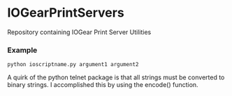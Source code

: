 # IOGearPrintServers
Repository containing IOGear Print Server Utilities

### Example
`python ioscriptname.py argument1 argument2`

A quirk of the python telnet package is that all strings must be converted to binary strings. I accomplished this by using the encode() function.
